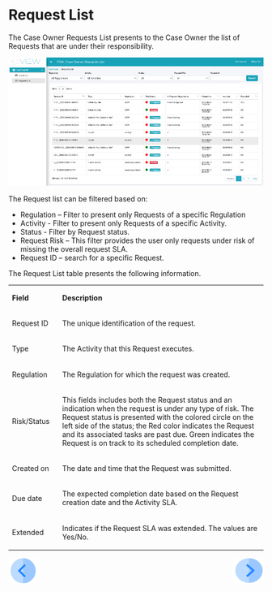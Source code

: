# Request List

The Case Owner Requests List presents to the Case Owner the list of Requests that are under their responsibility.

 ![image](/articles/DPM/images/Figure_47_Case_Owner_Requests_List.png)

The Request list can be filtered based on: 

- Regulation – Filter to present only Requests of a specific Regulation
- Activity - Filter to present only Requests of a specific Activity.
- Status - Filter by Request status.
- Request Risk – This filter provides the user only requests under risk of missing the overall request SLA.
- Request ID – search for a specific Request. 

The Request List table presents the following information.

<table>
<tbody>
<tr>
<td width="100">
<p><strong>Field</strong></p>
</td>
<td width="800">
<p><strong>Description</strong></p>
</td>
</tr>
<tr>
<td width="100">
<p>Request ID</p>
</td>
<td width="800">
<p>The unique identification of the request.</p>
</td>
</tr>
<tr>
<td width="100">
<p>Type</p>
</td>
<td width="800">
<p>The Activity that this Request executes.</p>
</td>
</tr>
<tr>
<td width="100">
<p>Regulation</p>
</td>
<td width="800">
<p>The Regulation for which the request was created.</p>
</td>
</tr>
<tr>
<td width="100">
<p>Risk/Status</p>
</td>
<td width="800">
<p>This fields includes both the Request status and an indication when the request is under any type of risk. The Request status  is presented with the colored circle on the left side of the status; the Red color indicates the Request and its associated tasks are past due. Green indicates the Request is on track to its scheduled completion date.</p>
</td>
</tr>
<tr>
<td width="100">
<p>Created on</p>
</td>
<td width="800">
<p>The date and time that the Request was submitted.</p>
</td>
</tr>
<tr>
<td width="100">
<p>Due date</p>
</td>
<td width="800">
<p>The expected completion date based on the Request creation date and the Activity SLA.</p>
</td>
</tr>
<tr>
<td width="100">
<p>Extended</p>
</td>
<td width="800">
<p>Indicates if the Request SLA was extended. The values are Yes/No.</p>
</td>
</tr>
</tbody>
</table>



[![Previous](/articles/DPM/images/Previous.png)](/articles/DPM/06_Case_Owner_User_Interface/02_Case_Owner_User_Interface_Dashboard.md)[<img align="right" width="60" height="54" src="/articles/DPM/images/Next.png">](/articles/DPM/06_Case_Owner_User_Interface/04_Case_Owner_User_Interface_Details.md)


